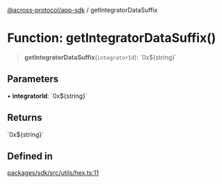 [@across-protocol/app-sdk](../README.md) / getIntegratorDataSuffix

# Function: getIntegratorDataSuffix()

> **getIntegratorDataSuffix**(`integratorId`): \`0x$\{string\}\`

## Parameters

• **integratorId**: \`0x$\{string\}\`

## Returns

\`0x$\{string\}\`

## Defined in

[packages/sdk/src/utils/hex.ts:11](https://github.com/across-protocol/toolkit/blob/d027d7c23e7230b7b5f439570f9efd60c1d715ce/packages/sdk/src/utils/hex.ts#L11)
